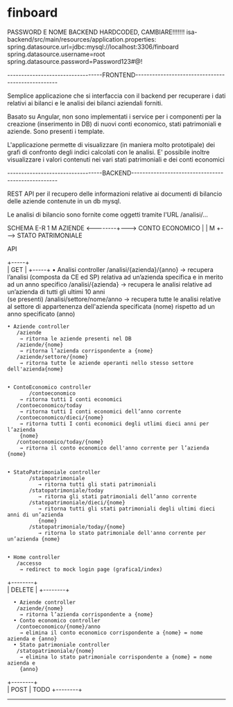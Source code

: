 # finboard

PASSWORD E NOME BACKEND HARDCODED, CAMBIARE!!!!!!!
isa-backend/src/main/resources/application.properties:
				spring.datasource.url=jdbc:mysql://localhost:3306/finboard
				spring.datasource.username=root
				spring.datasource.password=Password123#@!
				
----------------------------------FRONTEND--------------------------------------------------


Semplice applicazione che si interfaccia con il backend per recuperare i dati relativi 
ai bilanci e le analisi dei bilanci aziendali forniti.

Basato su Angular, non sono implementati i service per i componenti per la creazione
(inserimento in DB) di nuovi conti economico, stati patrimoniali e aziende.
Sono presenti i template.

L'applicazione permette di visualizzare (in maniera molto prototipale) dei grafi di 
confronto degli indici calcolati con le analisi.
E' possibile inoltre visualizzare i valori contenuti nei vari stati patrimoniali e 
dei conti economici



----------------------------------BACKEND---------------------------------------------------


REST API per il recupero delle informazioni relative ai documenti di bilancio delle
aziende contenute in un db mysql. 

Le analisi di bilancio sono fornite come oggetti tramite l'URL /analisi/...

SCHEMA E-R
			 1	     M
		AZIENDE <--------+---> CONTO ECONOMICO
				 |
				 |   M
				 +---> STATO PATRIMONIALE
				 
API

  +-----+	
  | GET |
  +-----+
    • Analisi controller
           /analisi/{azienda}/{anno}
                → recupera l’analisi (composta da CE ed SP) relativa ad un’azienda specifica 
                e in merito ad un anno specifico 
	   /analisi/{azienda}
		→ recupera le analisi relative ad un’azienda di tutti gli ultimi 10 anni 		
		(se presenti)
	   /analisi/settore/nome/anno
		→ recupera tutte le analisi relative al settore di appartenenza 
		dell'azienda specificata (nome) rispetto ad un anno specificato (anno)  


    • Aziende controller
	   /aziende
		→ ritorna le aziende presenti nel DB
	   /aziende/{nome}
		→ ritorna l’azienda corrispondente a {nome}
	   /aziende/settore/{nome}
		→ ritorna tutte le aziende operanti nello stesso settore dell'azienda{nome}


    • ContoEconomico controller
           /contoeconomico
		→ ritorna tutti I conti economici 
	   /contoeconomico/today
		→ ritorna tutti I conti economici dell’anno corrente
	   /contoeconomico/dieci/{nome}
		→ ritorna tutti I conti economici degli utlimi dieci anni per l’azienda 		
		{nome}
	   /contoeconomico/today/{nome}
		→ ritorna il conto economico dell'anno corrente per l’azienda {nome}
	

    • StatoPatrimoniale controller
           /statopatrimoniale
              → ritorna tutti gli stati patrimoniali
           /statopatrimoniale/today
              → ritorna gli stati patrimoniali dell’anno corrente
           /statopatrimoniale/dieci/{nome}
              → ritorna tutti gli stati patrimoniali degli ultimi dieci anni di un’azienda 
              {nome}
           /statopatrimoniale/today/{nome}
              → ritorna lo stato patrimoniale dell'anno corrente per un’azienda {nome}
      
      
    • Home controller
	   /accesso 
		→ redirect to mock login page (grafica1/index)
		
	
	
  +--------+	
  | DELETE |
  +--------+	
  
      • Aziende controller
	   /aziende/{nome}
		→ ritorna l’azienda corrispondente a {nome}
      • Conto economico controller
	   /contoeconomico/{nome}/anno
		→ elimina il conto economico corrispondente a {nome} = nome azienda e {anno}
      • Stato patrimoniale controller
	   /statopatrimoniale/{nome}
		→ elimina lo stato patrimoniale corrispondente a {nome} = nome azienda e 
		{anno}
		
  +--------+	
  | POST   | TODO 
  +--------+
  
---------------------------------------------------------------------------------------------  
  
  

